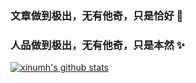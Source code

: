 ### 文章做到极出，无有他奇，只是恰好 👋
### 人品做到极出，无有他奇，只是本然 ✨
<!--
**xinumh/xinumh** is a ✨ _special_ ✨ repository because its `README.md` (this file) appears on your GitHub profile.

Here are some ideas to get you started:

- 🔭 I’m currently working on ...
- 🌱 I’m currently learning ...
- 👯 I’m looking to collaborate on ...
- 🤔 I’m looking for help with ...
- 💬 Ask me about ...
- 📫 How to reach me: ...
- 😄 Pronouns: ...
- ⚡ Fun fact: ...
-->
<!--START_SECTION:waka-->
[![xinumh's github stats](https://github-readme-stats.vercel.app/api?username=xinumh)](https://github.com/xinumh/github-readme-stats)
<!--END_SECTION:waka-->
